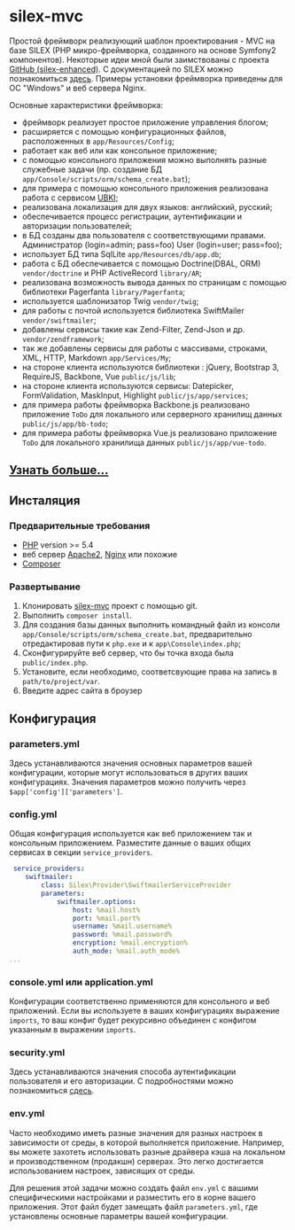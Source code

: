 # silex-mvc

Простой фреймворк реализующий шаблон проектирования - MVC на базе SILEX (PHP микро-фреймворка,
созданного на основе Symfony2 компонентов). Некоторые идеи мной были заимствованы с проекта
[GitHub (silex-enhanced)](https://github.com/FluencyLabs/silex-enhanced-skeleton). 
С документацией по SILEX можно познакомиться [здесь](http://silex.sensiolabs.org). 
Примеры установки фреймворка приведены для ОС "Windows"
и веб сервера Nginx. 

Основные характеристики фреймворка:

- фреймворк реализует простое приложение управления блогом;
- расширяется с помощью конфигурационных файлов, расположенных в `app/Resources/Сonfig`;
- работает как веб или как консольное приложение;
- с помощью консольного приложения можно выполнять разные служебные задачи (пр. создание БД `app/Console/scripts/orm/schema_create.bat`);
- для примера с помощью консольного приложения реализована работа с сервисом [UBKI](http://ubki.ua/ru);
- реализована локализация для двух языков: английский, русский;
- обеспечивается процесс регистрации, аутентификации и авторизации пользователей;
- в БД созданы два пользователя с соответствующими правами. Администратор (login=admin; pass=foo) User (login=user; pass=foo);
- использует БД типа SqlLite `app/Resources/db/app.db`;
- работа с БД обеспечивается с помощью Doctrine(DBAL, ORM) `vendor/doctrine` и PHP ActiveRecord `library/AR`;
- реализована возможность вывода данных по страницам с помощью библиотеки Pagerfanta `library/Pagerfanta`;
- используется шаблонизатор Twig `vendor/twig`;
- для работы с почтой используется библиотека SwiftMailer `vendor/swiftmailer`;
- добавлены сервисы такие как Zend-Filter, Zend-Json и др. `vendor/zendframework`;
- так же добавлены сервисы для работы с массивами, строками, XML, HTTP, Markdown `app/Services/My`;
- на стороне клиента используются библиотеки : jQuery, Bootstrap 3, RequireJS, Backbone, Vue `public/js/lib`;
- на стороне клиента используются сервисы: Datepicker, FormValidation, MaskInput, Highlight `public/js/app/services`;
- для примера работы фреймворка Backbone.js реализовано приложение `ToDo` для локального или серверного хранилищ данных `public/js/app/bb-todo`;
- для примера работы фреймворка Vue.js реализовано приложение `ToDo` для локального хранилища данных `public/js/app/vue-todo`.

## [Узнать больше...](http://bsa-git.github.io/silex-mvc/ru/)

## Инсталяция

### Предварительные требования

- [PHP](http://php.net) version >= 5.4
- веб сервер [Apache2](https://httpd.apache.org/download.cgi), [Nginx](http://nginx.org/ru/) или похожие
- [Composer](https://getcomposer.org/)

### Развертывание

1. Клонировать [silex-mvc](https://github.com/bsa-git/silex-mvc) проект с помощью git.
2. Выполнить `composer install`.
3. Для создания базы данных выполнить командный файл из консоли `app/Console/scripts/orm/schema_create.bat`, 
предварительно отредактировав пути к `php.exe` и к `app\Console\index.php`;
4. Сконфигурируйте веб сервер, что бы точка входа была `public/index.php`.
5. Установите, если необходимо, соответсвующие права на запись в `path/to/project/var`.
6. Введите адрес сайта в броузер

## Конфигурация

### parameters.yml
Здесь устанавливаются значения основных параметров вашей конфигурации, 
которые могут использоваться в других ваших конфигурациях. 
Значения параметров можно получить через `$app['config']['parameters']`.

### config.yml
Общая конфигурация используется как веб приложением так и консольным приложением.
Разместите данные о ваших общих сервисах в секции `service_providers`.

```yaml
 service_providers:
    swiftmailer:
        class: Silex\Provider\SwiftmailerServiceProvider
        parameters:
            swiftmailer.options:
                host: %mail.host%
                port: %mail.port%
                username: %mail.username%
                password: %mail.password%
                encryption: %mail.encryption%
                auth_mode: %mail.auth_mode%
...
```

### console.yml или application.yml
Конфигурации соответственно применяются для консольного и веб приложений.
Если вы используете в ваших конфигурациях выражение `imports`, 
то ваш конфиг будет рекурсивно объединен с конфигом указанным в выражении `imports`.

### security.yml
Здесь устанавливаются значения способа аутентификации пользователя и его авторизации.
С подробностями можно познакомиться [сдесь](http://silex.sensiolabs.org/doc/providers/security.html).

### env.yml
Часто необходимо иметь разные значения для разных настроек в зависимости от среды, 
в которой выполняется приложение. Например, вы можете захотеть использовать разные 
драйвера кэша на локальном и производственном (продакшн) серверах. 
Это легко достигается использованием настроек, зависящих от среды.

Для решения этой задачи можно создать файл `env.yml` с вашими специфическими
настройками и разместить его в корне вашего приложения. Этот файл будет замещать
файл `parameters.yml`, где установлены основные параметры вашей конфигурации.